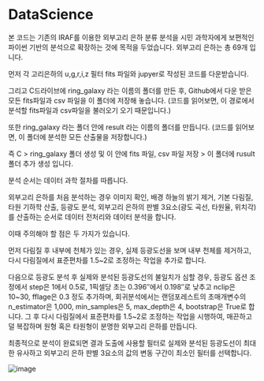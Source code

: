# DataScience
본 코드는 기존의 IRAF를 이용한 외부고리 은하 분류 분석을 시민 과학자에게 보편적인 파이썬 기반의 분석으로 확장하는 것에 목적을 두었습니다.
외부고리 은하는 총 69개 입니다.

먼저 각 고리은하의 u,g,r,i,z 필터 fits 파일와 jupyer로 작성된 코드를 다운받습니다.

그리고 C드라이브에 ring_galaxy 라는 이름의 폴더를 만든 후, Github에서 다운 받은 모든 fits파일과 csv 파일을 이 폴더에 저장해 놓습니다.
(코드를 읽어보면, 이 경로에서 분석할 fits파일과 csv파일을 불러오기 오기 때문입니다.)

또한 ring_galaxy 라는 폴더 안에 result 라는 이름의 폴더를 만듭니다.
(코드를 읽어보면, 이 폴더에 분석한 모든 산출물을 저장합니다.)

즉 C > ring_galaxy 폴더 생성 및 이 안에 fits 파일, csv 파일 저장 > 이 폴더에 rusult 폴더 추가 생성 입니다.


분석 순서는 데이터 과학 절차를 따릅니다.

외부고리 은하를 처음 분석하는 경우 이미지 확인, 배경 하늘의 밝기 제거, 기본 다림질, 타원 기하학 산출, 등광도 분석, 외부고리 은하의 판별 3요소(광도 곡선, 타원율, 위치각)를 산출하는 순서로 데이터 전처리와 데이터 분석을 합니다. 

이때 주의해야 할 점은 두 가지가 있습니다.

먼저 다림질 후 내부에 천체가 있는 경우, 실제 등광도선을 보며 내부 천체를 제거하고, 다시 다림질에서 표준편차를 1.5~2로 조정하는 작업을 추가로 합니다. 

다음으로 등광도 분석 후 실제와 분석된 등광도선의 불일치가 심할 경우, 등광도 옵션 조정에서 step은 1에서 0.5로, 1픽셀당 초는 0.396″에서 0.198″로 낮추고 nclip은 10~30, fflage은 0.3 정도 추가하며, 회귀분석에서는 랜덤포레스트의 초매개변수의 n_estimator은 1,000, min_samples은 5, max_depth은 4, bootstrap은 True로 합니다. 그 후 다시 다림질에서 표준편차를 1.5~2로 조정하는 작업을 시행하여, 매끈하고 덜 복잡하며 원형 혹은 타원형이 분명한 외부고리 은하를 만듭니다. 

최종적으로 분석이 완료되면 결과 도출에 사용할 필터로 실제와 분석된 등광도선이 최대한 유사하고 외부고리 은하 판별 3요소의 값의 변동 구간이 최소인 필터를 선택합니다.

![image](https://user-images.githubusercontent.com/113698152/192454330-ef3ed52d-4927-4951-a17a-fd7adee027a6.png)
